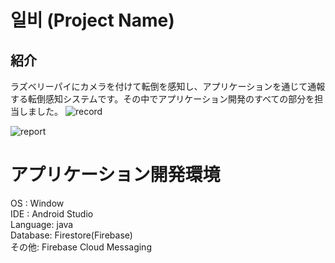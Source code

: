 # 일비 (Project Name)
## 紹介
ラズベリーパイにカメラを付けて転倒を感知し、アプリケーションを通じて通報する転倒感知システムです。その中でアプリケーション開発のすべての部分を担当しました。
![record](https://github.com/user-attachments/assets/ee622260-b8d2-4a1a-81fa-c8dabc4470ba)

![report](https://github.com/user-attachments/assets/8c28e240-ca87-4aa1-aeb0-06a41090c2ca)

# アプリケーション開発環境
OS : Window <br>
IDE : Android Studio <br>
Language: java <br>
Database: Firestore(Firebase) <br>
その他: Firebase Cloud Messaging <br>

